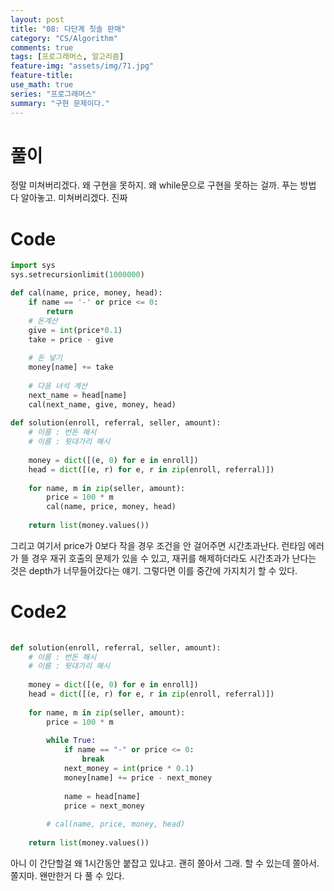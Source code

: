 ```yaml
---
layout: post
title: "08: 다단계 칫솔 판매"
category: "CS/Algorithm"
comments: true
tags: [프로그래머스, 알고리즘]
feature-img: "assets/img/71.jpg"
feature-title:
use_math: true
series: "프로그래머스"
summary: "구현 문제이다."
---
```




# 풀이

정말 미쳐버리겠다. 왜 구현을 못하지. 왜 while문으로 구현을 못하는 걸까. 푸는 방법 다 알아놓고. 미쳐버리겠다. 진짜


# Code

```python
import sys
sys.setrecursionlimit(1000000)

def cal(name, price, money, head):
    if name == '-' or price <= 0:
        return
    # 돈계산
    give = int(price*0.1)
    take = price - give
    
    # 돈 넣기
    money[name] += take
    
    # 다음 녀석 계산
    next_name = head[name]
    cal(next_name, give, money, head)
    
def solution(enroll, referral, seller, amount):
    # 이름 : 번돈 해시
    # 이름 : 윗대가리 해시
    
    money = dict([(e, 0) for e in enroll])
    head = dict([(e, r) for e, r in zip(enroll, referral)])
    
    for name, m in zip(seller, amount):
        price = 100 * m
        cal(name, price, money, head)
    
    return list(money.values())
```

그리고 여기서 price가 0보다 작을 경우 조건을 안 걸어주면 시간초과난다. 런타임 에러가 뜰 경우 재귀 호출의 문제가 있을 수 있고, 재귀를 해제하더라도 시간초과가 난다는 것은 depth가 너무들어갔다는 얘기. 그렇다면 이를 중간에 가지치기 할 수 있다.


# Code2

```python
    
def solution(enroll, referral, seller, amount):
    # 이름 : 번돈 해시
    # 이름 : 윗대가리 해시
    
    money = dict([(e, 0) for e in enroll])
    head = dict([(e, r) for e, r in zip(enroll, referral)])
    
    for name, m in zip(seller, amount):
        price = 100 * m
        
        while True:
            if name == "-" or price <= 0:
                break
            next_money = int(price * 0.1)
            money[name] += price - next_money
            
            name = head[name]
            price = next_money
        
        # cal(name, price, money, head)
    
    return list(money.values())

```

아니 이 간단할걸 왜 1시간동안 붙잡고 있냐고. 괜히 쫄아서 그래. 할 수 있는데 쫄아서. 쫄지마. 왠만한거 다 풀 수 있다.